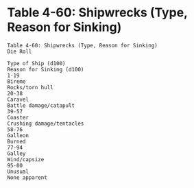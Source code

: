 # Table 4-60: Shipwrecks (Type, Reason for Sinking)

```
Table 4-60: Shipwrecks (Type, Reason for Sinking)
Die Roll

Type of Ship (d100)
Reason for Sinking (d100)
1-19
Bireme
Rocks/torn hull
20-38
Caravel
Battle damage/catapult
39-57
Coaster
Crushing damage/tentacles
58-76
Galleon
Burned
77-94
Galley
Wind/capsize
95-00
Unusual
None apparent
```
